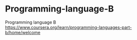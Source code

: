 # Programming-language-B
Programming language B   
https://www.coursera.org/learn/programming-languages-part-b/home/welcome
